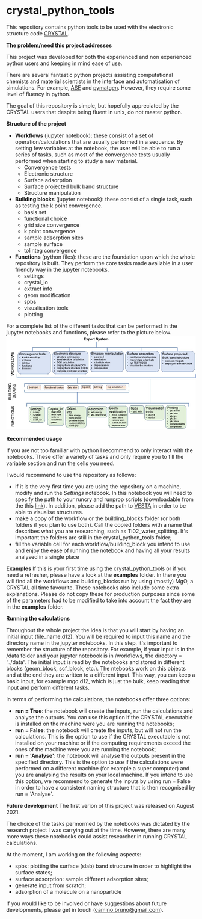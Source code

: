 # crystal_python_tools
This repository contains python tools to be used with the electronic structure code [CRYSTAL](https://www.crystal.unito.it/index.php).


<b>The problem/need this project addresses</b>

This project was developed for both the experienced and non experienced python users and keeping in mind ease of use.

There are several fantastic python projects assisting computational chemists and material scientists in the interface and automatisation of simulations. For example, [ASE](https://wiki.fysik.dtu.dk/ase/) and [pymatgen](https://pymatgen.org/index.html). However, they require some level of fluency in python.

The goal of this repository is simple, but hopefully appreciated by the CRYSTAL users that despite being fluent in unix, do not master python.

<b>Structure of the project</b>
<ul>
  <li><b>Workflows</b> (jupyter notebook): these consist of a set of operation/calculations that are usually performed in a sequence. By setting few variables at the notebook, the user will be able to run a series of tasks, such as most of the convergence tests usually performed when starting to study a new material.
    <ul>
      <li>Convergence tests</li>
      <li>Electronic structure</li>
      <li>Surface adsorption</li>
      <li>Surface projected bulk band structure</li>
      <li>Structure manipulation</li>
    </ul>
  </li>
  <li><b>Building blocks</b> (jupyter notebook): these consist of a single task, such as testing the k point convergence.
   <ul>
       <li>basis set</li>
       <li>functional choice</li>
       <li>grid size convergence</li>
       <li>k point convergence</li>
       <li>sample adsorption sites</li>
       <li>sample surface</li>
       <li>tolinteg convergence</li>           
   </ul>
   <li> <b>Functions</b> (python files): these are the foundation upon which the whole repository is built. They perform the core tasks made available in a user friendly way in the jupyter notebooks.
    <ul>
      <li>settings</li>
      <li>crystal_io</li>
      <li>extract info</li>
      <li>geom modification</li>
      <li>spbs</li>
      <li>visualisation tools</li>
      <li>plotting</li>      
    </ul>
  </li>
</ul>

For a complete list of the different tasks that can be performed in the jupyter notebooks and functions, please refer to the picture below.
![repository_structure](images/repository_structure.jpg)

<b>Recommended usage</b>

If you are not too familiar with python I recommend to only interact with the notebooks. These offer a variety of tasks and only require you to fill the variable section and run the cells you need.

I would recommend to use the repository as follows:
<ul>
  <li>
  if it is the very first time you are using the repository on a machine, modify and run the <i>Settings</i> notebook. In this notebook you will need to specify the path to your runcry and runprop scripts (downloadable from the this <a href="http://tutorials.crystalsolutions.eu/tutorial.html?td=others&tf=howtorun">link</a>). In addition, please add the path to <a href='https://jp-minerals.org/vesta/en/'>VESTA</a> in order to be able to visualise structures.
  </li>
  <li>
  make a copy of the workflow or the building_blocks folder (or both folders if you plan to use both). Call the copied folders with a name that describes what you are researching, such as Ti02_water_splitting. It's important the folders are still in the crystal_python_tools folder;
  </li>
  <li>
  fill the variable cell for each workflow/building_block you intend to use and enjoy the ease of running the notebook and having all your results analysed in a single place
  </li>
</ul>

<b>Examples</b>
If this is your first time using the crystal_python_tools or if you need a refresher, please have a look at the <b>examples</b> folder. In there you will find all the workflows and building_blocks run by using (mostly) MgO, a CRYSTAL all time favourite. These notebooks also include some extra explanations. Please do not copy these for production purposes since some of the parameters had to be modified to take into account the fact they are in the <b>examples</b> folder.

<b>Running the calculations</b>

Throughout the whole project the idea is that you will start by having an initial input (file_name.d12). You will be required to input this name and the directory name in the jupyter notebooks. In this step, it's important to remember the structure of the repository. For example, if your input is in the /data folder and your jupyter notebook is in /workflows, the directory = '../data'.
The initial input is read by the notebooks and stored in different blocks (geom_block, scf_block, etc.). The ntebooks work on this objects and at the end they are written to a different input. This way, you can keep a basic input, for example mgo.d12, which is just the bulk, keep reading that input and perform different tasks.

In terms of performing the calculations, the notebooks offer three options:
<ul>
  <li>
  <b>run = True</b>: the notebook will create the inputs, run the calculations and analyse the outputs. You can use this option if the CRYSTAL executable is installed on the machine were you are running the notebooks;
  </li>
  <li>
  <b>run = False</b>: the notebook will create the inputs, but will not run the calculations. This is the option to use if the CRYSTAL executable is not installed on your machine or if the computing requirements exceed the ones of the machine were you are running the notebook;
  </li>
  <li>
  <b>run = 'Analyse'</b>: the notebook will analyse the outputs present in the specified directory. This is the option to use if the calculations were performed on a different machine (for example a super computer) and you are analysing the results on your local machine. If you intend to use this option, we recommend to generate the inputs by using run = False in order to have a consistent naming structure that is then recognised by run = 'Analyse'.
  </li>
  </ul>

  <b>Future development</b>
  The first verion of this project was released on August 2021.

  The choice of the tasks permormed by the notebooks was dictated by the research project I was carrying out at the time. However, there are many more ways these notebooks could assist researcher in running CRYSTAL calculations.

  At the moment, I am working on the following aspects:
  <ul>
  <li>spbs: plotting the surface (slab) band structure in order to highlight the surface states;</li>
  <li>surface adsorption: sample different adsorption sites;</li>
  <li>generate input from scratch;</li>
  <li>adsorption of a molecule on a nanoparticle</li>
  </ul>

  If you would like to be involved or have suggestions about future developments, please get in touch (camino.bruno@gmail.com).
